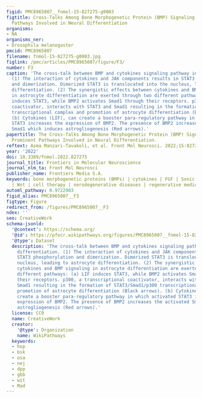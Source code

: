 ```yaml
---
figid: PMC8965007__fnmol-15-827275-g0003
figtitle: Cross-Talks Among Bone Morphogenetic Protein (BMP) Signaling and Other Prominent
  Pathways Involved in Neural Differentiation
organisms:
- NA
organisms_ner:
- Drosophila melanogaster
pmcid: PMC8965007
filename: fnmol-15-827275-g0003.jpg
figlink: /pmc/articles/PMC8965007/figure/F3/
number: F3
caption: 'The cross-talk between BMP and cytokines signaling pathway in neural differentiation.
  (1) The interaction of cytokines and JAK components results in STAT3 phosphorylation
  and dimerization. Dimerized STAT3 is translocated into the nucleus, leading to astrocyte
  differentiation. (2) The synergistic effects between cytokines and BMP signaling
  in astrocyte differentiation are exerted through two different pathways: (a) LIF
  induces STAT3, while BMP2 activates Smad1 through their receptors. p300, a transcriptional
  coactivator, interacts with STAT3 and Smad1 resulting in the formation of STAT3/Smad1/p300
  transcriptional complex and promotion of astrocyte differentiation (Black arrows).
  (b) Cytokines (LIF), can create a booster para-regulatory pathway in which activated
  STAT3 increases the expression of BMP2. The presence of BMP2 increases the activated
  Smad1 which induces astrogliogenesis (Red arrows).'
papertitle: The Cross-Talks Among Bone Morphogenetic Protein (BMP) Signaling and Other
  Prominent Pathways Involved in Neural Differentiation.
reftext: Asma Manzari-Tavakoli, et al. Front Mol Neurosci. 2022;15:827275.
year: '2022'
doi: 10.3389/fnmol.2022.827275
journal_title: Frontiers in Molecular Neuroscience
journal_nlm_ta: Front Mol Neurosci
publisher_name: Frontiers Media S.A.
keywords: bone morphogenetic proteins (BMPs) | cytokines | FGF | Sonic hedgehog (Shh)
  | Wnt | cell therapy | nerodegenerative diseases | regenerative medicine
automl_pathway: 0.9722903
figid_alias: PMC8965007__F3
figtype: Figure
redirect_from: /figures/PMC8965007__F3
ndex: ''
seo: CreativeWork
schema-jsonld:
  '@context': https://schema.org/
  '@id': https://pfocr.wikipathways.org/figures/PMC8965007__fnmol-15-827275-g0003.html
  '@type': Dataset
  description: 'The cross-talk between BMP and cytokines signaling pathway in neural
    differentiation. (1) The interaction of cytokines and JAK components results in
    STAT3 phosphorylation and dimerization. Dimerized STAT3 is translocated into the
    nucleus, leading to astrocyte differentiation. (2) The synergistic effects between
    cytokines and BMP signaling in astrocyte differentiation are exerted through two
    different pathways: (a) LIF induces STAT3, while BMP2 activates Smad1 through
    their receptors. p300, a transcriptional coactivator, interacts with STAT3 and
    Smad1 resulting in the formation of STAT3/Smad1/p300 transcriptional complex and
    promotion of astrocyte differentiation (Black arrows). (b) Cytokines (LIF), can
    create a booster para-regulatory pathway in which activated STAT3 increases the
    expression of BMP2. The presence of BMP2 increases the activated Smad1 which induces
    astrogliogenesis (Red arrows).'
  license: CC0
  name: CreativeWork
  creator:
    '@type': Organization
    name: WikiPathways
  keywords:
  - hop
  - bsk
  - osa
  - nej
  - dpp
  - gbb
  - wit
  - Mad
---
```

